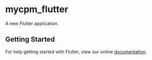 # mycpm_flutter

A new Flutter application.

## Getting Started

For help getting started with Flutter, view our online
[documentation](https://flutter.io/).
